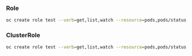 ### Role
```sh
oc create role test --verb=get,list,watch --resource=pods,pods/status
```


### ClusterRole
```sh
oc create role test --verb=get,list,watch --resource=pods,pods/status
```

